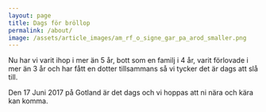 ```yaml
---
layout: page
title: Dags för bröllop
permalink: /about/
image: /assets/article_images/am_rf_o_signe_gar_pa_arod_smaller.png
---
```

Nu har vi varit ihop i mer än 5 år, bott som en familj i 4 år, varit förlovade i mer än 3 år och har fått en dotter tillsammans så vi tycker det är dags att slå till.

Den 17 Juni 2017 på Gotland är det dags och vi hoppas att ni nära och kära kan komma.
